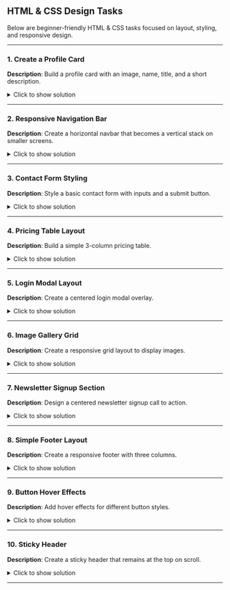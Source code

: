 ## HTML & CSS Design Tasks

Below are beginner-friendly HTML & CSS tasks focused on layout, styling, and responsive design.

---

### 1. Create a Profile Card

**Description**: Build a profile card with an image, name, title, and a short description.

<details><summary>Click to show solution</summary>

#### HTML:

```html
<div class="profile-card">
  <img src="https://via.placeholder.com/100" alt="Profile Picture">
  <h2>Jane Doe</h2>
  <h4>Frontend Developer</h4>
  <p>Passionate about creating responsive and engaging web applications.</p>
</div>
```

#### CSS:

```css
.profile-card {
  max-width: 300px;
  padding: 20px;
  border-radius: 10px;
  background-color: #fff;
  text-align: center;
  box-shadow: 0 0 10px rgba(0,0,0,0.1);
}
.profile-card img {
  border-radius: 50%;
  width: 100px;
  height: 100px;
  margin-bottom: 10px;
}
```

</details>

---

### 2. Responsive Navigation Bar

**Description**: Create a horizontal navbar that becomes a vertical stack on smaller screens.

<details><summary>Click to show solution</summary>

#### HTML:

```html
<nav class="navbar">
  <a href="#">Home</a>
  <a href="#">About</a>
  <a href="#">Services</a>
  <a href="#">Contact</a>
</nav>
```

#### CSS:

```css
.navbar {
  display: flex;
  gap: 20px;
  background-color: #333;
  padding: 10px;
}
.navbar a {
  color: white;
  text-decoration: none;
}
@media (max-width: 600px) {
  .navbar {
    flex-direction: column;
  }
}
```

</details>

---

### 3. Contact Form Styling

**Description**: Style a basic contact form with inputs and a submit button.

<details><summary>Click to show solution</summary>

#### HTML:

```html
<form class="contact-form">
  <input type="text" placeholder="Your Name">
  <input type="email" placeholder="Your Email">
  <textarea placeholder="Message"></textarea>
  <button type="submit">Send</button>
</form>
```

#### CSS:

```css
.contact-form {
  display: flex;
  flex-direction: column;
  gap: 10px;
  max-width: 400px;
  margin: auto;
}
.contact-form input,
.contact-form textarea {
  padding: 10px;
  border: 1px solid #ccc;
  border-radius: 4px;
}
.contact-form button {
  background-color: #007bff;
  color: white;
  border: none;
  padding: 10px;
  border-radius: 4px;
  cursor: pointer;
}
```

</details>

---

### 4. Pricing Table Layout

**Description**: Build a simple 3-column pricing table.

<details><summary>Click to show solution</summary>

#### HTML:

```html
<div class="pricing-container">
  <div class="pricing-card">
    <h3>Basic</h3>
    <p>$9/mo</p>
    <ul>
      <li>1 user</li>
      <li>10GB storage</li>
    </ul>
  </div>
  <div class="pricing-card">
    <h3>Pro</h3>
    <p>$19/mo</p>
    <ul>
      <li>5 users</li>
      <li>100GB storage</li>
    </ul>
  </div>
  <div class="pricing-card">
    <h3>Enterprise</h3>
    <p>$49/mo</p>
    <ul>
      <li>Unlimited users</li>
      <li>1TB storage</li>
    </ul>
  </div>
</div>
```

#### CSS:

```css
.pricing-container {
  display: flex;
  gap: 20px;
  justify-content: center;
  padding: 20px;
}
.pricing-card {
  flex: 1;
  padding: 20px;
  background-color: #f8f8f8;
  border-radius: 8px;
  text-align: center;
}
.pricing-card ul {
  list-style: none;
  padding: 0;
}
```

</details>

---

### 5. Login Modal Layout

**Description**: Create a centered login modal overlay.

<details><summary>Click to show solution</summary>

#### HTML:

```html
<div class="modal-overlay">
  <div class="modal">
    <h2>Login</h2>
    <input type="text" placeholder="Username">
    <input type="password" placeholder="Password">
    <button>Login</button>
  </div>
</div>
```

#### CSS:

```css
.modal-overlay {
  position: fixed;
  top: 0;
  left: 0;
  width: 100vw;
  height: 100vh;
  background: rgba(0,0,0,0.5);
  display: flex;
  justify-content: center;
  align-items: center;
}
.modal {
  background: white;
  padding: 30px;
  border-radius: 8px;
  display: flex;
  flex-direction: column;
  gap: 10px;
  min-width: 300px;
}
```

</details>

---

### 6. Image Gallery Grid

**Description**: Create a responsive grid layout to display images.

<details><summary>Click to show solution</summary>

#### HTML:

```html
<div class="gallery">
  <img src="https://via.placeholder.com/150" alt="Image 1">
  <img src="https://via.placeholder.com/150" alt="Image 2">
  <img src="https://via.placeholder.com/150" alt="Image 3">
  <img src="https://via.placeholder.com/150" alt="Image 4">
</div>
```

#### CSS:

```css
.gallery {
  display: grid;
  grid-template-columns: repeat(auto-fill, minmax(150px, 1fr));
  gap: 10px;
  padding: 20px;
}
.gallery img {
  width: 100%;
  height: auto;
  border-radius: 8px;
}
```

</details>

---

### 7. Newsletter Signup Section

**Description**: Design a centered newsletter signup call to action.

<details><summary>Click to show solution</summary>

#### HTML:

```html
<div class="newsletter">
  <h2>Subscribe to our newsletter</h2>
  <input type="email" placeholder="Enter your email">
  <button>Subscribe</button>
</div>
```

#### CSS:

```css
.newsletter {
  text-align: center;
  padding: 40px;
  background-color: #f1f1f1;
}
.newsletter input {
  padding: 10px;
  width: 250px;
  margin-right: 10px;
  border-radius: 4px;
  border: 1px solid #ccc;
}
.newsletter button {
  padding: 10px 20px;
  background-color: #28a745;
  color: white;
  border: none;
  border-radius: 4px;
}
```

</details>

---

### 8. Simple Footer Layout

**Description**: Create a responsive footer with three columns.

<details><summary>Click to show solution</summary>

#### HTML:

```html
<footer class="site-footer">
  <div>About</div>
  <div>Links</div>
  <div>Contact</div>
</footer>
```

#### CSS:

```css
.site-footer {
  display: flex;
  justify-content: space-around;
  background-color: #222;
  color: white;
  padding: 20px;
  flex-wrap: wrap;
}
.site-footer div {
  margin: 10px;
}
```

</details>

---

### 9. Button Hover Effects

**Description**: Add hover effects for different button styles.

<details><summary>Click to show solution</summary>

#### HTML:

```html
<button class="hover-btn">Hover Me</button>
```

#### CSS:

```css
.hover-btn {
  padding: 10px 20px;
  background-color: #007bff;
  color: white;
  border: none;
  border-radius: 5px;
  transition: background-color 0.3s ease;
}
.hover-btn:hover {
  background-color: #0056b3;
}
```

</details>

---

### 10. Sticky Header

**Description**: Create a sticky header that remains at the top on scroll.

<details><summary>Click to show solution</summary>

#### HTML:

```html
<header class="sticky-header">
  <h1>My Website</h1>
</header>
```

#### CSS:

```css
.sticky-header {
  position: sticky;
  top: 0;
  background: #333;
  color: white;
  padding: 15px;
  z-index: 1000;
}
```

</details>

---
